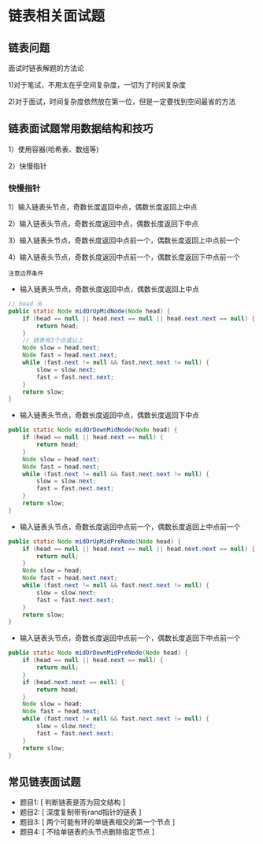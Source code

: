 # 链表相关面试题

## 链表问题
面试时链表解题的方法论 

1)对于笔试，不用太在乎空间复杂度，一切为了时间复杂度

2)对于面试，时间复杂度依然放在第一位，但是一定要找到空间最省的方法


## 链表面试题常用数据结构和技巧

1）使用容器(哈希表、数组等)

2）快慢指针


### 快慢指针

1）输入链表头节点，奇数长度返回中点，偶数长度返回上中点

2）输入链表头节点，奇数长度返回中点，偶数长度返回下中点

3）输入链表头节点，奇数长度返回中点前一个，偶数长度返回上中点前一个

4）输入链表头节点，奇数长度返回中点前一个，偶数长度返回下中点前一个

`注意边界条件`

- 输入链表头节点，奇数长度返回中点，偶数长度返回上中点

```java
// head 头
public static Node midOrUpMidNode(Node head) {
    if (head == null || head.next == null || head.next.next == null) {
        return head;
    }
    // 链表有3个点或以上
    Node slow = head.next;
    Node fast = head.next.next;
    while (fast.next != null && fast.next.next != null) {
        slow = slow.next;
        fast = fast.next.next;
    }
    return slow;
}
```

- 输入链表头节点，奇数长度返回中点，偶数长度返回下中点
```java
public static Node midOrDownMidNode(Node head) {
    if (head == null || head.next == null) {
        return head;
    }
    Node slow = head.next;
    Node fast = head.next;
    while (fast.next != null && fast.next.next != null) {
        slow = slow.next;
        fast = fast.next.next;
    }
    return slow;
}
```

- 输入链表头节点，奇数长度返回中点前一个，偶数长度返回上中点前一个
```java
public static Node midOrUpMidPreNode(Node head) {
    if (head == null || head.next == null || head.next.next == null) {
        return null;
    }
    Node slow = head;
    Node fast = head.next.next;
    while (fast.next != null && fast.next.next != null) {
        slow = slow.next;
        fast = fast.next.next;
    }
    return slow;
}
```

- 输入链表头节点，奇数长度返回中点前一个，偶数长度返回下中点前一个
```java
public static Node midOrDownMidPreNode(Node head) {
    if (head == null || head.next == null) {
        return null;
    }
    if (head.next.next == null) {
        return head;
    }
    Node slow = head;
    Node fast = head.next;
    while (fast.next != null && fast.next.next != null) {
        slow = slow.next;
        fast = fast.next.next;
    }
    return slow;
}
```



## 常见链表面试题

- 题目1: [ 判断链表是否为回文结构 ]
- 题目2: [ 深度复制带有rand指针的链表 ]
- 题目3: [ 两个可能有环的单链表相交的第一个节点 ]
- 题目4: [ 不给单链表的头节点删除指定节点 ]

